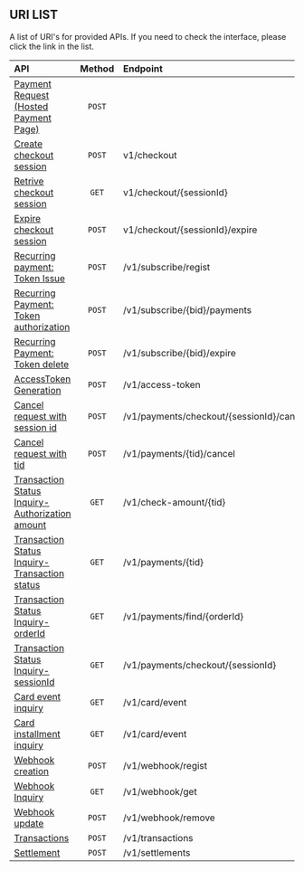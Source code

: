 ## URI LIST
A list of URI's for provided APIs. If you need to check the interface, please click the link in the list.

| API                                                               |     Method      |               Endpoint              |   Sandbox |
|:------------------------------------------------------------------|:-------------:|:--------------------------------------|:---------:|
| [Payment Request (Hosted Payment Page)](/api/nicepay-api-payment-window-url.md) |      `POST`    |              |     △     |
| [Create checkout session](/api/nicepay-api-payment-window-url.md#hosted-payment-page-request-parameter-) |      `POST`    | v1/checkout |     ○     |
| [Retrive checkout session](/api/nicepay-api-payment-window-url.md#retrieve-checkout-session-api-) |      `GET`    | v1/checkout/{sessionId} |     ○     |
| [Expire checkout session](/api/nicepay-api-payment-window-url.md#expire-checkout-session-api-) |      `POST`    | v1/checkout/{sessionId}/expire |     ○     |
| [Recurring payment: Token Issue](/api/nicepay-api-billing.md)             |      `POST`     |     /v1/subscribe/regist            |     ○     |
| [Recurring Payment: Token authorization](/api/nicepay-api-billing.md)              |      `POST`     |     /v1/subscribe/{bid}/payments    |     ○     |
| [Recurring Payment: Token delete](/api/payment-subscribe.md)               |      `POST`     |     /v1/subscribe/{bid}/expire      |     ○     |
| [AccessToken Generation](/api/nicepay-api-access-token.md)                  |      `POST`     |     /v1/access-token                |     ○     |
| [Cancel request with session id](/api/nicepay-api-cancel.md#cancel-request-parameter-with-sessionid)  |      `POST`     |     /v1/payments/checkout/{sessionId}/cancel | full cancel only |
| [Cancel request with tid](/api/nicepay-api-cancel.md#cancel-request-parameter-with-tid)  |      `POST`     |     /v1/payments/{tid}/cancel       | full cancel only |
| [Transaction Status Inquiry-Authorization amount](/api/nicepay-api-retrieve.md#check-amount-api-request-parameter)              |       `GET`     |     /v1/check-amount/{tid}  |     ○     |
| [Transaction Status Inquiry-Transaction status](/api/nicepay-api-retrieve.md#retrieve-a-transaction-with-tidtransaction-id)  |       `GET`     |     /v1/payments/{tid}  |     ○     |
| [Transaction Status Inquiry-orderId](/api/nicepay-api-retrieve.md#retrieve-a-transaction-with-orderid)                  |       `GET`     |     /v1/payments/find/{orderId}     |     ○     |
| [Transaction Status Inquiry-sessionId](/api/nicepay-api-retrieve.md#transaction-status-inquiry-with-sessionid)   |  `GET`     |     /v1/payments/checkout/{sessionId}     |     ○     |
| [Card event inquiry](/api/nicepay-api-retrieve.md#card-event-api)               |       `GET`     |     /v1/card/event                  |     ×     |
| [Card installment inquiry](/api/nicepay-api-retrieve.md#interest-free-installment-information-api)       |       `GET`     |     /v1/card/event                  |     ×     |
| [Webhook creation](/api/nicepay-api-webhook.md) |      `POST`    |     /v1/webhook/regist      |     ×     |
| [Webhook Inquiry](/api/nicepay-api-webhook.md) |      `GET`    |    /v1/webhook/get     |     ×     |
| [Webhook update](/api/nicepay-api-webhook.md) |      `POST`    |      /v1/webhook/remove      |     ×     |
| [Transactions](/api/nicepay-api-reconciliation.md) |      `POST`    |      /v1/transactions      |     ×     |
| [Settlement](/api/nicepay-api-reconciliation.md) |      `POST`    |      /v1/settlements     |     ×     |
